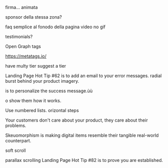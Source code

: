 firma... animata

sponsor della stessa zona?

faq semplice al fonodo della pagina
video no gif

testimonials?

Open Graph tags

https://metatags.io/

have multy tier
suggest a tier


Landing Page Hot Tip #62 is to add an email to your error messages.
 radial burst behind your product imagery.


 is to personalize the success message.ùù

o show them how it works.

Use numbered lists. orizontal steps

Your customers don't care about your product, they care about their problems.

Skeuomorphism is making digital items resemble their tangible real-world counterpart.


 soft scroll

parallax scrolling
 Landing Page Hot Tip #82 is to prove you are established.
